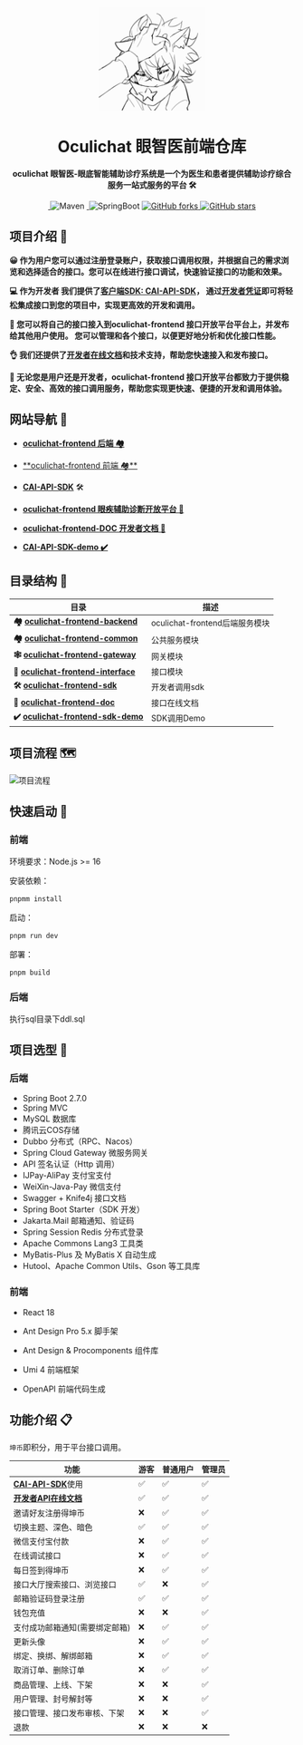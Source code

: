 <p align="center">
    <img src=https://github.com/poboll/oculichat-frontend/blob/main/public/logo.gif?raw=true width=188/>
</p>
<h1 align="center">Oculichat 眼智医前端仓库</h1>
<p align="center"><strong>oculichat 眼智医-眼底智能辅助诊疗系统是一个为医生和患者提供辅助诊疗综合服务一站式服务的平台 🛠</strong></p>
<div align="center">
<a target="_blank" href="https://github.com/poboll/oculichat-frontend">
    <img alt="" src="https://github.com/poboll/oculichat-frontend/badge/star.svg?theme=gvp"/>
</a>
    <img alt="Maven" src="https://raster.shields.io/badge/Maven-3.8.1-red.svg"/>
<a target="_blank" href="https://www.oracle.com/technetwork/java/javase/downloads/index.html">
        <img alt="" src="https://img.shields.io/badge/JDK-1.8+-green.svg"/>
</a>
    <img alt="SpringBoot" src="https://raster.shields.io/badge/SpringBoot-2.7+-green.svg"/>
<a href="https://github.com/poboll/oculichat-frontend" target="_blank">
    <img src='https://img.shields.io/github/forks/poboll/oculichat-frontend' alt='GitHub forks' class="no-zoom">
</a>
<a href="https://github.com/poboll/oculichat-frontend" target="_blank"><img src='https://img.shields.io/github/stars/poboll/oculichat-frontend' alt='GitHub stars' class="no-zoom">
</a>
</div>

## 项目介绍 🙋

**😀 作为用户您可以通过注册登录账户，获取接口调用权限，并根据自己的需求浏览和选择适合的接口。您可以在线进行接口调试，快速验证接口的功能和效果。**

**💻 作为开发者 我们提供了[客户端SDK: CAI-API-SDK](https://github.com/poboll/cai-api-sdk)， 通过[开发者凭证](https://api.caiths.com/account/center)即可将轻松集成接口到您的项目中，实现更高效的开发和调用。**

**🤝 您可以将自己的接口接入到oculichat-frontend 接口开放平台平台上，并发布给其他用户使用。 您可以管理和各个接口，以便更好地分析和优化接口性能。**

**👌 我们还提供了[开发者在线文档](https://ocu-docs.caiths.com)和技术支持，帮助您快速接入和发布接口。**

**🏁 无论您是用户还是开发者，oculichat-frontend 接口开放平台都致力于提供稳定、安全、高效的接口调用服务，帮助您实现更快速、便捷的开发和调用体验。**

## 网站导航 🧭

- [**oculichat-frontend 后端 🏘️**](https://github.com/poboll/oculichat-frontend)
- [**oculichat-frontend 前端 🏘**️](https://github.com/poboll/oculichat-frontend-frontend)

-  **[CAI-API-SDK](https://github.com/poboll/cai-api-sdk)** 🛠

-  **[oculichat-frontend 眼疾辅助诊断开放平台 🔗](https://ocu.caiths.com/)**

-  **[oculichat-frontend-DOC 开发者文档 📖](https://ocu-docs.caiths.com)**
-  **[CAI-API-SDK-demo ✔️](https://github.com/poboll/cai-api-sdk-demo/blob/main/src/main/java/com/caiths/caiapisdkdemo/controller/InvokeController.java)**


## 目录结构 📑

| 目录                                                                                                                                                       | 描述            |
|----------------------------------------------------------------------------------------------------------------------------------------------------------|---------------|
| **🏘️ [oculichat-frontend-backend](https://github.com/poboll/oculichat-frontend/oculichat-frontend-backend)**                                                                             | oculichat-frontend后端服务模块 |
| **🏘️ [oculichat-frontend-common](https://github.com/poboll/oculichat-frontend/oculichat-frontend-common)**                                                                               | 公共服务模块        |
| **🕸️ [oculichat-frontend-gateway](https://github.com/poboll/oculichat-frontend/oculichat-frontend-gateway)**                                                                             | 网关模块          |
| **🔗 [oculichat-frontend-interface](https://github.com/poboll/oculichat-frontend/oculichat-frontend-interface)**                                                                          | 接口模块          |
| **🛠 [oculichat-frontend-sdk](https://github.com/poboll/oculichat-frontend-sdk)**                                                                                              | 开发者调用sdk      |
| **📘 [oculichat-frontend-doc](https://api-docs.caiths.com)**                                                                                                        | 接口在线文档        |
| **✔️ [oculichat-frontend-sdk-demo](https://github.com/poboll/oculichat-frontend-sdk-demo/blob/1.0.0/src/main/java/com/caiths/caiapisdkdemo/controller/InvokeController.java)** | SDK调用Demo     |

## 项目流程 🗺️

![项目流程](https://github.com/user-attachments/assets/1ad04133-1625-478b-bbe5-30bd9f0ab8cb)

## 快速启动 🚀

### 前端

环境要求：Node.js >= 16

安装依赖：

```bash
pnpmm install
```

启动：

```bash
pnpm run dev
```

部署：

```bash
pnpm build
```

### 后端

执行sql目录下ddl.sql

## 项目选型 🎯

### **后端**

- Spring Boot 2.7.0
- Spring MVC
- MySQL 数据库
- 腾讯云COS存储
- Dubbo 分布式（RPC、Nacos）
- Spring Cloud Gateway 微服务网关
- API 签名认证（Http 调用）
- IJPay-AliPay  支付宝支付
- WeiXin-Java-Pay  微信支付
- Swagger + Knife4j 接口文档
- Spring Boot Starter（SDK 开发）
- Jakarta.Mail 邮箱通知、验证码
- Spring Session Redis 分布式登录
- Apache Commons Lang3 工具类
- MyBatis-Plus 及 MyBatis X 自动生成
- Hutool、Apache Common Utils、Gson 等工具库

### 前端

- React 18

- Ant Design Pro 5.x 脚手架

- Ant Design & Procomponents 组件库

- Umi 4 前端框架

- OpenAPI 前端代码生成



## 功能介绍 📋

`坤币`即积分，用于平台接口调用。

| **功能**                                                     | 游客 | **普通用户** | **管理员** |
|------------------------------------------------------------|----|----------|---------|
| [**CAI-API-SDK**](https://github.com/poboll/cai-api-sdk)使用 | ✅  | ✅        | ✅       |
| **[开发者API在线文档](http://ocu-docs.caiths.com)**               | ✅  | ✅        | ✅       |
| 邀请好友注册得坤币                                                  | ❌  | ✅        | ✅       |
| 切换主题、深色、暗色                                                 | ✅  | ✅        | ✅       |
| 微信支付宝付款                                                    | ❌  | ✅        | ✅       |
| 在线调试接口                                                     | ❌  | ✅        | ✅       |
| 每日签到得坤币                                                    | ❌  | ✅        | ✅       |
| 接口大厅搜索接口、浏览接口                                              | ✅  | ❌        | ✅       |
| 邮箱验证码登录注册                                                  | ✅  | ✅        | ✅       |
| 钱包充值                                                       | ❌  | ❌        | ✅       |
| 支付成功邮箱通知(需要绑定邮箱)                                           | ❌  | ✅        | ✅       |
| 更新头像                                                       | ❌  | ✅        | ✅       |
| 绑定、换绑、解绑邮箱                                                 | ❌  | ✅        | ✅       |
| 取消订单、删除订单                                                  | ❌  | ✅        | ✅       |
| 商品管理、上线、下架                                                 | ❌  | ❌        | ✅       |
| 用户管理、封号解封等                                                 | ❌  | ❌        | ✅       |
| 接口管理、接口发布审核、下架                                             | ❌  | ❌        | ✅       |
| 退款                                                         | ❌  | ❌        | ❌       |
